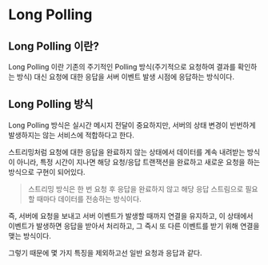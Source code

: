 # Long Polling 

## Long Polling 이란?
Long Polling 이란 기존의 주기적인 Polling 방식(주기적으로 요청하여 결과를 확인하는 방식) 대신 요청에 대한 응답을 서버 이벤트 발생 시점에 응답하는 방식이다.

## Long Polling 방식
Long Polling 방식은 실시간 메시지 전달이 중요하지만, 서버의 상태 변경이 빈번하게 발생하지는 않는 서비스에 적합하다고 한다.

스트리밍처럼 요청에 대한 응답을 완료하지 않는 상태에서 데이터를 계속 내려받는 방식이 아니라, 특정 시간이 지나면 해당 요청/응답 트랜잭션을 완료하고 새로운 요청을 하는 방식으로 구현이 되어있다.

> 스트리밍 방식은 한 번 요청 후 응답을 완료하지 않고 해당 응답 스트림으로 필요할 때마다 데이터를 전송하는 방식이다.

즉, 서버에 요청을 보내고 서버 이벤트가 발생할 때까지 연결을 유지하고, 이 상태에서 이벤트가 발생하면 응답을 받아서 처리하고, 그 즉시 또 다른 이벤트를 받기 위해 연결을 맺는 방식이다.

그렇기 때문에 몇 가지 특징을 제외하고선 일반 요청과 응답과 같다.

